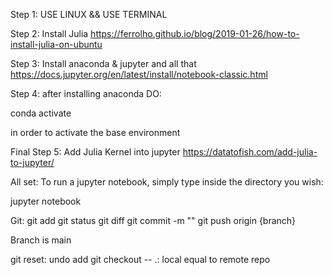 Step 1: USE LINUX && USE TERMINAL

Step 2: Install Julia
https://ferrolho.github.io/blog/2019-01-26/how-to-install-julia-on-ubuntu

Step 3: Install anaconda  & jupyter and all that
https://docs.jupyter.org/en/latest/install/notebook-classic.html

Step 4:
after installing anaconda DO:

conda activate

in order to activate the base environment

Final Step 5:
Add Julia Kernel into jupyter
https://datatofish.com/add-julia-to-jupyter/

All set:
To run a jupyter notebook, simply type inside the directory you wish:

jupyter notebook

Git:
git add
git status
git diff
git commit -m ""
git push origin {branch}

Branch is main

git reset: undo add
git checkout -- .: local equal to remote repo